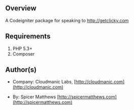## Overview

A Codeigniter package for speaking to http://getclicky.com


## Requirements

1. PHP 5.3+
2. Composer

## Author(s) 

* Company: Cloudmanic Labs, [http://cloudmanic.com](http://cloudmanic.com)

* By: Spicer Matthews [http://spicermatthews.com](http://spicermatthews.com)